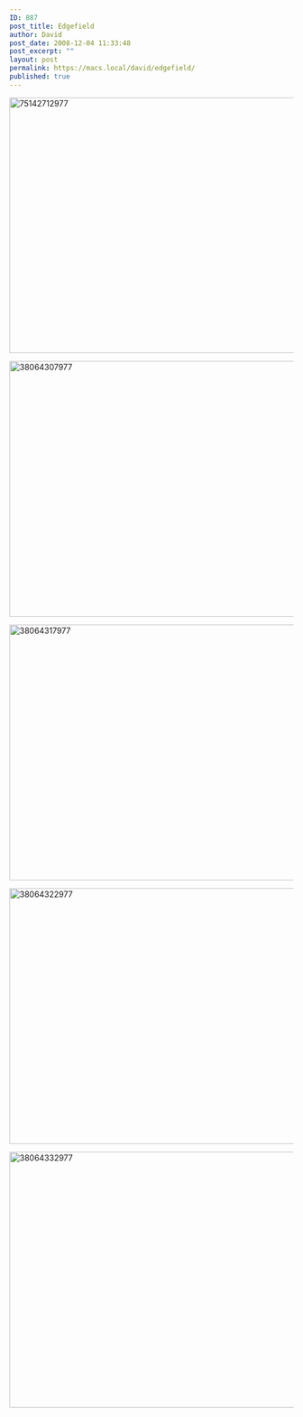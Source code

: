 ```yaml
---
ID: 887
post_title: Edgefield
author: David
post_date: 2008-12-04 11:33:48
post_excerpt: ""
layout: post
permalink: https://macs.local/david/edgefield/
published: true
---
```

<a href="https://macs.local/david/wp-content/uploads/2014/02/75142712977.jpg"><img src="https://macs.local/david/wp-content/uploads/2014/02/75142712977.jpg" alt="75142712977" width="604" height="453" class="alignleft size-full wp-image-888" /></a>

<a href="https://macs.local/david/wp-content/uploads/2014/02/38064307977.jpg"><img src="https://macs.local/david/wp-content/uploads/2014/02/38064307977.jpg" alt="38064307977" width="604" height="453" class="alignleft size-full wp-image-889" /></a>

<a href="https://macs.local/david/wp-content/uploads/2014/02/38064317977.jpg"><img src="https://macs.local/david/wp-content/uploads/2014/02/38064317977.jpg" alt="38064317977" width="604" height="453" class="alignleft size-full wp-image-890" /></a>

<a href="https://macs.local/david/wp-content/uploads/2014/02/38064322977.jpg"><img src="https://macs.local/david/wp-content/uploads/2014/02/38064322977.jpg" alt="38064322977" width="604" height="453" class="alignleft size-full wp-image-891" /></a>

<a href="https://macs.local/david/wp-content/uploads/2014/02/38064332977.jpg"><img src="https://macs.local/david/wp-content/uploads/2014/02/38064332977.jpg" alt="38064332977" width="604" height="453" class="alignleft size-full wp-image-892" /></a>